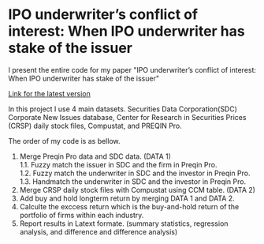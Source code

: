 # IPO underwriter’s conflict of interest: When IPO underwriter has stake of the issuer
I present the entire code for my paper "IPO underwriter’s conflict of interest: When IPO underwriter has stake of the issuer"

[Link for the latest version](https://utexas.box.com/s/inhpuzf7pvf7fum577v656q6k8jud1ji)

In this project I use 4 main datasets. Securities Data Corporation(SDC) Corporate New Issues database, Center for Research in Securities Prices (CRSP) daily stock files, Compustat, and PREQIN Pro. 

The order of my code is as bellow. 

1. Merge Preqin Pro data and SDC data. (DATA 1) \
   1.1. Fuzzy match the issuer in SDC and the firm in Preqin Pro. \
   1.2. Fuzzy match the underwriter in SDC and the investor in Preqin Pro. \
   1.3. Handmatch the underwriter in SDC and the investor in Preqin Pro. 
2. Merge CRSP daily stock files with Compustat using CCM table. (DATA 2)
3. Add buy and hold longterm return by merging DATA 1 and DATA 2.
4. Calculte the exccess return which is the buy-and-hold return of the portfolio of firms within each industry.
5. Report results in Latext formate. (summary statistics, regression analysis, and difference and difference analysis)
